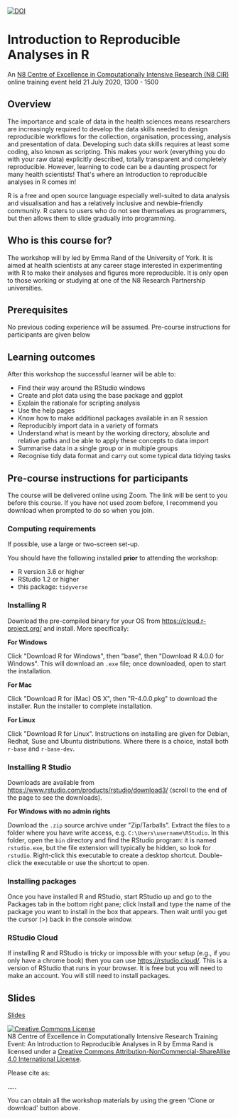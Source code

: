 [![DOI](...)](...)

# Introduction to Reproducible Analyses in R

An [N8 Centre of Excellence in Computationally Intensive Research (N8 CIR) ](https://n8cir.org.uk/) online training event held 21 July 2020, 1300 - 1500

## Overview

The importance and scale of data in the health sciences means researchers are increasingly required to develop the data skills needed to design reproducible workflows for the collection, organisation, processing, analysis and presentation of data. Developing such data skills requires at least some coding, also known as scripting. This makes your work (everything you do with your raw data) explicitly described, totally transparent and completely reproducible. However, learning to code can be a daunting prospect for many health scientists! That's where an Introduction to reproducible analyses in R comes in!

R is a free and open source language especially well-suited to data analysis and visualisation and has a relatively inclusive and newbie-friendly community. R caters to users who do not see themselves as programmers, but then allows them to slide gradually into programming.

## Who is this course for?

The workshop will by led by Emma Rand of the University of York. It is aimed at health scientists at any career stage interested in experimenting with R to make their analyses and figures more reproducible.
It is only open to those working or studying at one of the N8 Research Partnership universities.

## Prerequisites
No previous coding experience will be assumed. Pre-course instructions for participants are given below

## Learning outcomes

After this workshop the successful learner will be able to:

* Find their way around the RStudio windows
* Create and plot data using the base package and ggplot
* Explain the rationale for scripting analysis
* Use the help pages
* Know how to make additional packages available in an R session
* Reproducibly import data in a variety of formats
* Understand what is meant by the working directory, absolute and relative paths and be able to apply these concepts to data import
* Summarise data in a single group or in multiple groups
* Recognise tidy data format and carry out some typical data tidying tasks


## Pre-course instructions for participants

The course will be delivered online using Zoom. The link will be sent to you before this course. If you have not used zoom before, I recommend you download when prompted to do so when you join.

### Computing requirements

If possible, use a large or two-screen set-up.

You should have the following installed **prior** to attending the workshop:

- R version 3.6 or higher
- RStudio 1.2 or higher
- this package: `tidyverse`

### Installing R

Download the pre-compiled binary for your OS from https://cloud.r-project.org/ and install. More specifically:

**For Windows**

Click "Download R for Windows", then "base", then "Download R 4.0.0 for Windows". This will download an `.exe` file; once downloaded, open to start the installation. 

**For Mac**

Click "Download R for (Mac) OS X", then "R-4.0.0.pkg" to download the installer.
Run the installer to complete installation.

**For Linux**

Click "Download R for Linux". Instructions on installing are given for Debian, Redhat, Suse and Ubuntu distributions. Where there is a choice, install both `r-base` and `r-base-dev`.

### Installing R Studio

Downloads are available from https://www.rstudio.com/products/rstudio/download3/ (scroll to the end of the page to see the downloads).

**For Windows with no admin rights**

Download the `.zip` source archive under "Zip/Tarballs". Extract the files to a folder where you have write access, e.g. `C:\Users\username\RStudio`. In this folder, open the `bin` directory and find the RStudio program: it is named `rstudio.exe`, but the file extension will typically be hidden, so look for `rstudio`. Right-click this executable to create a desktop shortcut. Double-click the executable or use the shortcut to open.

### Installing packages

Once you have installed R and RStudio, start RStudio up and go to the Packages tab in the bottom right pane; click Install and type the name of the package you want to install in the box that appears. Then wait until you get the cursor (>) back in the console window.

### RStudio Cloud
If installing R and RStudio is tricky or impossible with your setup (e.g., if you only have a chrome book) then you can use https://rstudio.cloud/. This is a version of RStudio that runs in your browser. It is free but you will need to make an account. You will still need to install packages.



## Slides

[Slides](https://3mmarand.github.io/N8-CIR-intro-repro/index.html)



<a rel="license" href="http://creativecommons.org/licenses/by-nc-sa/4.0/"><img alt="Creative Commons License" style="border-width:0" src="https://i.creativecommons.org/l/by-nc-sa/4.0/88x31.png" /></a><br /><span xmlns:dct="http://purl.org/dc/terms/" property="dct:title">N8 Centre of Excellence in Computationally Intensive Research Training Event: An Introduction to Reproducible Analyses in R</span> by <span xmlns:cc="http://creativecommons.org/ns#" property="cc:attributionName">Emma Rand</span> is licensed under a <a rel="license" href="http://creativecommons.org/licenses/by-nc-sa/4.0/">Creative Commons Attribution-NonCommercial-ShareAlike 4.0 International License</a>.


Please cite as:

.....

You can obtain all the workshop materials by using the green 'Clone or download' button above.




